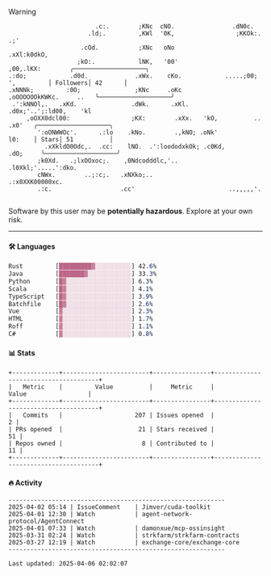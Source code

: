 > [!WARNING]
> ```>                           .'.       .lx,  .;'                 .oo.               
>                         .c:.        ;KNc  cNO.                .dN0c.             
>                       .ld;.         ,KWl  '0K,                 ;KKOk:. .;'       
>                     .cOd.           ;XNc   oNo                 .xXl:k0dkO,       
>                    ;kO:.            lNK,   '00'                 ,00,.lKX:        ╭────────────────────╮
> .:do;            .d0d.             .xWx.    cKo.            .....;00; ',         │ Followers│ 42      │
> .xNNNk;         :0O;               ;KNc     .oKc         ,oOOOOOOkKWKc.     ..   ╰────────────────────╯
>  .':kNNOl,.   .xKd.               .dWk.      .xKl.     .d0x;'..';:ld00,    'kl   
>      ,oOXX0dcl00:                 ;KX:        .xXx.   'kO,          ..    .x0'   ╭────────────────────╮
>         ':oONWWOc'.      .:lo    .kNo.        .,kNO; .oNk'                l0:    │ Stars│ 51          │
>           .xXkldO0Odc,.  .cc:    lNO.  .':loododxkOk; .c0Kd,            .dO;     ╰────────────────────╯
>         ;k0Xd.   .;lxOOxoc;.    ,0Ndcodddlc,'..          .l0Xkl;'.....':dko.     
>         cNWx.        ..;:c;.   .xNXko;..                  .:x0XXK00000xc.        
>         .:c.                   .cc'                          ..,,,,,'.           
>                                                                                  
> ```
> <p>Software by this user may be <b>potentially hazardous</b>. Explore at your own risk.</p>

---

#### 🛠️ Languages
```css
Rust         [█████████▓░░░░░░░░░░] 42.6%
Java         [███████▓░░░░░░░░░░░░] 33.3%
Python       [█▓░░░░░░░░░░░░░░░░░░] 6.3%
Scala        [█▓░░░░░░░░░░░░░░░░░░] 4.1%
TypeScript   [█▓░░░░░░░░░░░░░░░░░░] 3.9%
Batchfile    [█▓░░░░░░░░░░░░░░░░░░] 2.6%
Vue          [▓░░░░░░░░░░░░░░░░░░░] 2.3%
HTML         [▓░░░░░░░░░░░░░░░░░░░] 1.7%
Roff         [▓░░░░░░░░░░░░░░░░░░░] 1.1%
C#           [▓░░░░░░░░░░░░░░░░░░░] 0.8%
```

#### 📊 Stats
```
+-------------+------------------------+----------------+--------------------------------------+
|   Metric    |         Value          |     Metric     |                Value                 |
+-------------+------------------------+----------------+--------------------------------------+
|   Commits   |                    207 | Issues opened  |                                    2 |
| PRs opened  |                     21 | Stars received |                                   51 |
| Repos owned |                      8 | Contributed to |                                   11 |
+-------------+------------------------+----------------+--------------------------------------+
```

#### 🔥 Activity
```
------------------------------------------------------------
2025-04-02 05:14 | IssueComment    | Jimver/cuda-toolkit
2025-04-01 12:30 | Watch           | agent-network-protocol/AgentConnect
2025-04-01 07:33 | Watch           | damonxue/mcp-ossinsight
2025-03-31 02:24 | Watch           | strkfarm/strkfarm-contracts
2025-03-27 12:19 | Watch           | exchange-core/exchange-core
------------------------------------------------------------

Last updated: 2025-04-06 02:02:07
```

